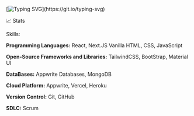 [![Typing SVG](https://readme-typing-svg.demolab.com?font=Fira+Code&pause=1000&random=false&width=435&lines=Hello%2C+I'm+Adeola+Abdulramon.;Am+a+Frontend+Developer.)](https://git.io/typing-svg)


📈 Stats


Skills:

**Programming Languages:** React, Next.JS Vanilla HTML, CSS, JavaScript


**Open-Source Frameworks and Libraries:** TailwindCSS, BootStrap, Material UI


**DataBases:** Appwrite Databases, MongoDB


**Cloud Platform:** Appwrite, Vercel, Heroku

**Version Control:** Git, GitHub


**SDLC:** Scrum
